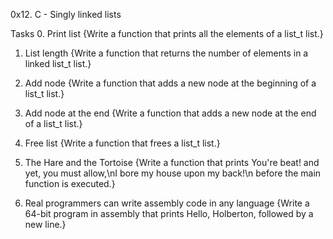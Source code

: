 0x12. C - Singly linked lists

Tasks
0. Print list
{Write a function that prints all the elements of a list_t list.}

1. List length
{Write a function that returns the number of elements in a linked list_t list.}

2. Add node
{Write a function that adds a new node at the beginning of a list_t list.}

3. Add node at the end
{Write a function that adds a new node at the end of a list_t list.}

4. Free list
{Write a function that frees a list_t list.}

5. The Hare and the Tortoise
{Write a function that prints You're beat! and yet, you must allow,\nI bore my house upon my back!\n before the main function is executed.}

6. Real programmers can write assembly code in any language
{Write a 64-bit program in assembly that prints Hello, Holberton, followed by a new line.}

